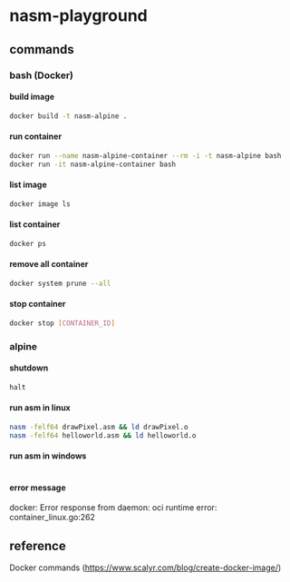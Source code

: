 # nasm-playground

## commands

### bash (Docker)

#### build image
```sh
docker build -t nasm-alpine .
```

#### run container
```sh
docker run --name nasm-alpine-container --rm -i -t nasm-alpine bash
docker run -it nasm-alpine-container bash

```

#### list image
```sh
docker image ls
```

#### list container
```sh
docker ps
```

#### remove all container
```sh
docker system prune --all
```

#### stop container
```sh
docker stop [CONTAINER_ID]
```

### alpine

#### shutdown
```sh
halt
```

#### run asm in linux
```sh
nasm -felf64 drawPixel.asm && ld drawPixel.o
nasm -felf64 helloworld.asm && ld helloworld.o
```

#### run asm in windows
```sh

```


#### error message
docker: Error response from daemon: oci runtime error: container_linux.go:262

## reference
Docker commands (https://www.scalyr.com/blog/create-docker-image/)